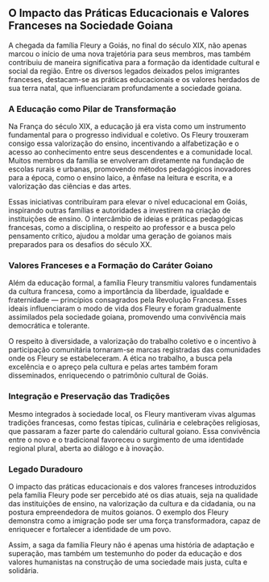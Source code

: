 ## O Impacto das Práticas Educacionais e Valores Franceses na Sociedade Goiana

A chegada da família Fleury a Goiás, no final do século XIX, não apenas marcou o início de uma nova trajetória para seus membros, mas também contribuiu de maneira significativa para a formação da identidade cultural e social da região. Entre os diversos legados deixados pelos imigrantes franceses, destacam-se as práticas educacionais e os valores herdados de sua terra natal, que influenciaram profundamente a sociedade goiana.

### A Educação como Pilar de Transformação

Na França do século XIX, a educação já era vista como um instrumento fundamental para o progresso individual e coletivo. Os Fleury trouxeram consigo essa valorização do ensino, incentivando a alfabetização e o acesso ao conhecimento entre seus descendentes e a comunidade local. Muitos membros da família se envolveram diretamente na fundação de escolas rurais e urbanas, promovendo métodos pedagógicos inovadores para a época, como o ensino laico, a ênfase na leitura e escrita, e a valorização das ciências e das artes.

Essas iniciativas contribuíram para elevar o nível educacional em Goiás, inspirando outras famílias e autoridades a investirem na criação de instituições de ensino. O intercâmbio de ideias e práticas pedagógicas francesas, como a disciplina, o respeito ao professor e a busca pelo pensamento crítico, ajudou a moldar uma geração de goianos mais preparados para os desafios do século XX.

### Valores Franceses e a Formação do Caráter Goiano

Além da educação formal, a família Fleury transmitiu valores fundamentais da cultura francesa, como a importância da liberdade, igualdade e fraternidade — princípios consagrados pela Revolução Francesa. Esses ideais influenciaram o modo de vida dos Fleury e foram gradualmente assimilados pela sociedade goiana, promovendo uma convivência mais democrática e tolerante.

O respeito à diversidade, a valorização do trabalho coletivo e o incentivo à participação comunitária tornaram-se marcas registradas das comunidades onde os Fleury se estabeleceram. A ética no trabalho, a busca pela excelência e o apreço pela cultura e pelas artes também foram disseminados, enriquecendo o patrimônio cultural de Goiás.

### Integração e Preservação das Tradições

Mesmo integrados à sociedade local, os Fleury mantiveram vivas algumas tradições francesas, como festas típicas, culinária e celebrações religiosas, que passaram a fazer parte do calendário cultural goiano. Essa convivência entre o novo e o tradicional favoreceu o surgimento de uma identidade regional plural, aberta ao diálogo e à inovação.

### Legado Duradouro

O impacto das práticas educacionais e dos valores franceses introduzidos pela família Fleury pode ser percebido até os dias atuais, seja na qualidade das instituições de ensino, na valorização da cultura e da cidadania, ou na postura empreendedora de muitos goianos. O exemplo dos Fleury demonstra como a imigração pode ser uma força transformadora, capaz de enriquecer e fortalecer a identidade de um povo.

Assim, a saga da família Fleury não é apenas uma história de adaptação e superação, mas também um testemunho do poder da educação e dos valores humanistas na construção de uma sociedade mais justa, culta e solidária.